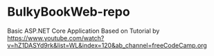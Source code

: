 # BulkyBookWeb-repo
Basic ASP.NET Core Application
Based on Tutorial by https://www.youtube.com/watch?v=hZ1DASYd9rk&list=WL&index=120&ab_channel=freeCodeCamp.org
